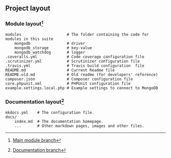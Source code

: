 ## Project layout
### Module layout[^1]
    modules                    # The folder containing the code for modules in this suite
        mongodb                # driver
        mongodb_storage        # key-value
        mongodb_watchdog       # logger
    .coveralls.yml             # Code coverage configuration file
    .scrutinizer.yml           # Scrutinizer configuration file
    .travis.yml                # Travis build configuration  file
    README.md                  # Current Readme file
    README.old.md              # Old readme (for developers' reference)
    composer.json              # Composer configuration file
    core.phpunit.xml           # PHPUnit configuration file
    example.settings.local.php # Example settings to connect to MongoDB

### Documentation layout[^2]
    mkdocs.yml    # The configuration file.
    docs/
        index.md  # The documentation homepage.
        ...       # Other markdown pages, images and other files.

[^1]: [Main module branch][Mainbranch]
[^2]: [Documentation branch][Docbranch]

[Mainbranch]: https://github.com/fgm/mongodb
[Docbranch]: https://github.com/fgm/mongodb/tree/mkdocs
